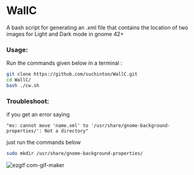 # WallC
A bash script for generating an .xml file that contains the location of two images for Light and Dark mode in gnome 42+ 

### Usage:
Run the commands given below in a terminal :

```bash
git clone https://github.com/suchinton/WallC.git 
cd WallC/
bash ./cw.sh 
```

### Troubleshoot:
if you get an error saying 

`"mv: cannot move 'name.xml' to '/usr/share/gnome-background-properties/': Not a directory"`

just run the commands below
```bash
sudo mkdir /usr/share/gnome-background-properties/ 
```
![ezgif com-gif-maker](https://user-images.githubusercontent.com/75079303/163714680-1ba69b92-f1c4-4562-923f-fc782def47ae.gif)
